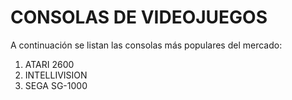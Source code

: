 # CONSOLAS DE VIDEOJUEGOS

A continuación se listan las consolas más populares del mercado:

1. ATARI 2600
2. INTELLIVISION
3. SEGA SG-1000
